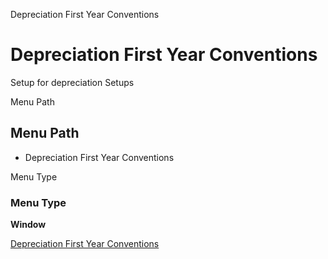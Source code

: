 
Depreciation First Year Conventions
# Depreciation First Year Conventions


Setup for depreciation Setups

Menu Path
## Menu Path



- Depreciation First Year Conventions 

Menu Type
### Menu Type

**Window**


[Depreciation First Year Conventions](functional-guide/window/window-depreciation-first-year-conventions-.md)